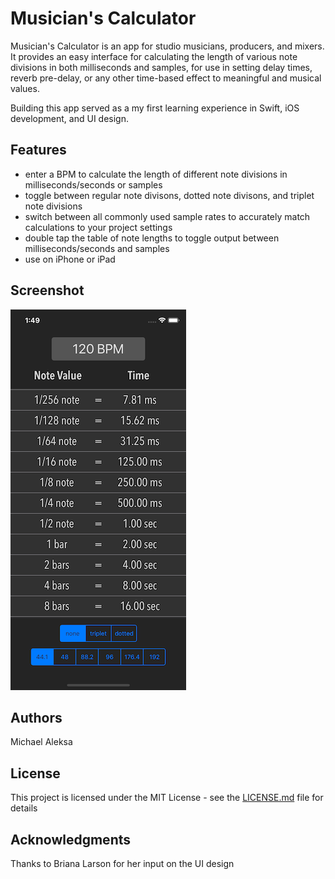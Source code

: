 # Musician's Calculator

Musician's Calculator is an app for studio musicians, producers, and mixers. It provides an easy interface for calculating the length of various note divisions in both milliseconds and samples, for use in setting delay times, reverb pre-delay, or any other time-based effect to meaningful and musical values.

Building this app served as a my first learning experience in Swift, iOS development, and UI design.

## Features

* enter a BPM to calculate the length of different note divisions in milliseconds/seconds or samples
* toggle between regular note divisons, dotted note divisons, and triplet note divisions
* switch between all commonly used sample rates to accurately match calculations to your project settings
* double tap the table of note lengths to toggle output between milliseconds/seconds and samples
* use on iPhone or iPad

## Screenshot

![Screenshot](Screenshots/iPhone_X_screenshot.png)

## Authors

Michael Aleksa

## License

This project is licensed under the MIT License - see the [LICENSE.md](LICENSE.md) file for details

## Acknowledgments

Thanks to Briana Larson for her input on the UI design

